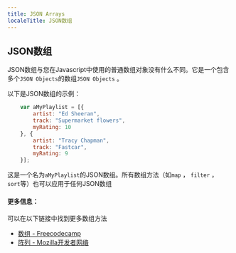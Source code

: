 ```yaml
---
title: JSON Arrays
localeTitle: JSON数组
---
```

## JSON数组

JSON数组与您在Javascript中使用的普通数组对象没有什么不同。它是一个包含多个`JSON Objects`的数组`JSON Objects` 。

以下是JSON数组的示例：

```Javascript
    var aMyPlaylist = [{ 
        artist: "Ed Sheeran", 
        track: "Supermarket flowers", 
        myRating: 10 
    }, { 
        artist: "Tracy Chapman", 
        track: "Fastcar", 
        myRating: 9 
    }]; 
```

这是一个名为`aMyPlaylist`的JSON数组。所有数组方法（如`map` ， `filter` ， `sort`等）也可以应用于任何JSON数组

#### 更多信息：

可以在以下链接中找到更多数组方法

*   [数组 - Freecodecamp](https://guide.freecodecamp.org/javascript/standard-objects/array)
*   [阵列 - Mozilla开发者网络](https://developer.mozilla.org/en-US/docs/Web/JavaScript/Reference/Global_Objects/Array)